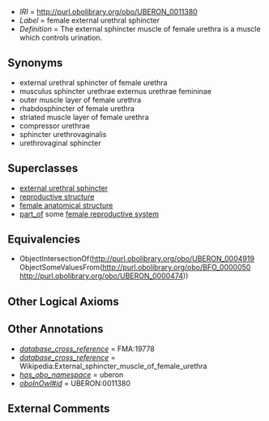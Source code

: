  * *IRI* = http://purl.obolibrary.org/obo/UBERON_0011380
 * *Label* = female external urethral sphincter
 * *Definition* = The external sphincter muscle of female urethra is a muscle which controls urination.

## Synonyms

 * external urethral sphincter of female urethra
 * musculus sphincter urethrae externus urethrae femininae
 * outer muscle layer of female urethra
 * rhabdosphincter of female urethra
 * striated muscle layer of female urethra
 * compressor urethrae
 * sphincter urethrovaginalis
 * urethrovaginal sphincter

## Superclasses

 * [external urethral sphincter](../../UBERON/19/UBERON_0004919.md)
 * [reproductive structure](../../UBERON/56/UBERON_0005156.md)
 * [female anatomical structure](../../UBERON/04/UBERON_0014404.md)
 * [part_of](../../BFO/50/BFO_0000050.md) some [female reproductive system](../../UBERON/74/UBERON_0000474.md)

## Equivalencies

 * ObjectIntersectionOf(<http://purl.obolibrary.org/obo/UBERON_0004919> ObjectSomeValuesFrom(<http://purl.obolibrary.org/obo/BFO_0000050> <http://purl.obolibrary.org/obo/UBERON_0000474>))

## Other Logical Axioms


## Other Annotations

 * *[database_cross_reference](../../ef/oboInOwl#hasDbXref.md)* = FMA:19778
 * *[database_cross_reference](../../ef/oboInOwl#hasDbXref.md)* = Wikipedia:External_sphincter_muscle_of_female_urethra
 * *[has_obo_namespace](../../ce/oboInOwl#hasOBONamespace.md)* = uberon
 * *[oboInOwl#id](../../id/oboInOwl#id.md)* = UBERON:0011380

## External Comments

